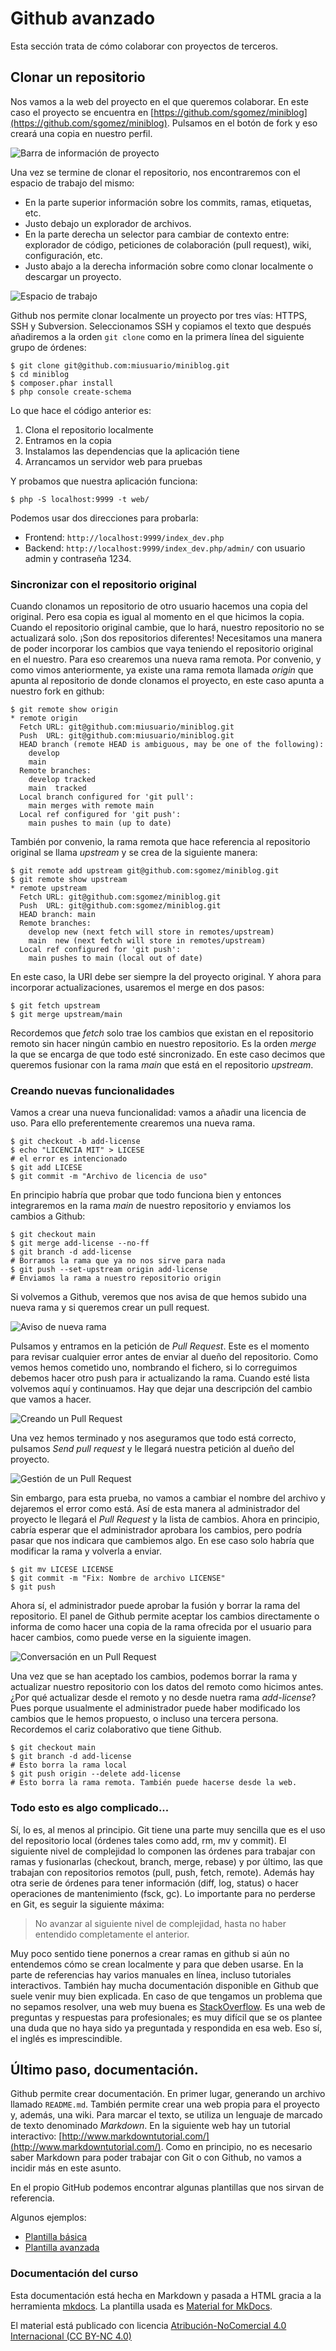 # Github avanzado

Esta sección trata de cómo colaborar con proyectos de terceros.

## Clonar un repositorio

Nos vamos a la web del proyecto en el que queremos colaborar. En este caso el proyecto se encuentra en [https://github.com/sgomez/miniblog](https://github.com/sgomez/miniblog). Pulsamos en el botón de fork y eso creará una copia en nuestro perfil.

![Barra de información de proyecto](images/github-proyect.png)

Una vez se termine de clonar el repositorio, nos encontraremos con el espacio de trabajo del mismo:

- En la parte superior información sobre los commits, ramas, etiquetas, etc.
- Justo debajo un explorador de archivos.
- En la parte derecha un selector para cambiar de contexto entre: explorador de código, peticiones de colaboración (pull request), wiki, configuración, etc.
- Justo abajo a la derecha información sobre como clonar localmente o descargar un proyecto.

![Espacio de trabajo](images/github-main.png)

Github nos permite clonar localmente un proyecto por tres vías: HTTPS, SSH y Subversion. Seleccionamos SSH y copiamos el texto que después añadiremos a la orden `git clone` como en la primera línea del siguiente grupo de órdenes:

    $ git clone git@github.com:miusuario/miniblog.git
    $ cd miniblog
    $ composer.phar install
    $ php console create-schema

Lo que hace el código anterior es:

1. Clona el repositorio localmente
2. Entramos en la copia
3. Instalamos las dependencias que la aplicación tiene
4. Arrancamos un servidor web para pruebas

Y probamos que nuestra aplicación funciona:

    $ php -S localhost:9999 -t web/

Podemos usar dos direcciones para probarla:

- Frontend: `http://localhost:9999/index_dev.php`
- Backend: `http://localhost:9999/index_dev.php/admin/` con usuario admin y contraseña 1234.

### Sincronizar con el repositorio original

Cuando clonamos un repositorio de otro usuario hacemos una copia del original. Pero esa copia es igual al momento en el que hicimos la copia. Cuando el repositorio original cambie, que lo hará, nuestro repositorio no se actualizará solo. ¡Son dos repositorios diferentes! Necesitamos una manera de poder incorporar los cambios que vaya teniendo el repositorio original en el nuestro. Para eso crearemos una nueva rama remota. Por convenio, y como vimos anteriormente, ya existe una rama remota llamada _origin_ que apunta al repositorio de donde clonamos el proyecto, en este caso apunta a nuestro fork en github:

    $ git remote show origin
    * remote origin
      Fetch URL: git@github.com:miusuario/miniblog.git
      Push  URL: git@github.com:miusuario/miniblog.git
      HEAD branch (remote HEAD is ambiguous, may be one of the following):
        develop
        main
      Remote branches:
        develop tracked
        main  tracked
      Local branch configured for 'git pull':
        main merges with remote main
      Local ref configured for 'git push':
        main pushes to main (up to date)

También por convenio, la rama remota que hace referencia al repositorio original se llama _upstream_ y se crea de la siguiente manera:

    $ git remote add upstream git@github.com:sgomez/miniblog.git
    $ git remote show upstream
    * remote upstream
      Fetch URL: git@github.com:sgomez/miniblog.git
      Push  URL: git@github.com:sgomez/miniblog.git
      HEAD branch: main
      Remote branches:
        develop new (next fetch will store in remotes/upstream)
        main  new (next fetch will store in remotes/upstream)
      Local ref configured for 'git push':
        main pushes to main (local out of date)

En este caso, la URI debe ser siempre la del proyecto original. Y ahora para incorporar actualizaciones, usaremos el merge en dos pasos:

    $ git fetch upstream
    $ git merge upstream/main

Recordemos que _fetch_ solo trae los cambios que existan en el repositorio remoto sin hacer ningún cambio en nuestro repositorio. Es la orden _merge_ la que se encarga de que todo esté sincronizado. En este caso decimos que queremos fusionar con la rama _main_ que está en el repositorio _upstream_.

### Creando nuevas funcionalidades

Vamos a crear una nueva funcionalidad: vamos a añadir una licencia de uso. Para ello preferentemente crearemos una nueva rama.

    $ git checkout -b add-license
    $ echo "LICENCIA MIT" > LICESE
    # el error es intencionado
    $ git add LICESE
    $ git commit -m "Archivo de licencia de uso"

En principio habría que probar que todo funciona bien y entonces integraremos en la rama _main_ de nuestro repositorio y enviamos los cambios a Github:

    $ git checkout main
    $ git merge add-license --no-ff
    $ git branch -d add-license
    # Borramos la rama que ya no nos sirve para nada
    $ git push --set-upstream origin add-license
    # Enviamos la rama a nuestro repositorio origin

Si volvemos a Github, veremos que nos avisa de que hemos subido una nueva rama y si queremos crear un pull request.

![Aviso de nueva rama](images/github-pushed.png)

Pulsamos y entramos en la petición de _Pull Request_. Este es el momento para revisar cualquier error antes de enviar al dueño del repositorio. Como vemos hemos cometido uno, nombrando el fichero, si lo correguimos debemos hacer otro push para ir actualizando la rama. Cuando esté lista volvemos aquí y continuamos. Hay que dejar una descripción del cambio que vamos a hacer.

![Creando un Pull Request](images/github-mergerequest.png)

Una vez hemos terminado y nos aseguramos que todo está correcto, pulsamos _Send pull request_ y le llegará nuestra petición al dueño del proyecto.

![Gestión de un _Pull Request_](images/github-pullrequest.png)

Sin embargo, para esta prueba, no vamos a cambiar el nombre del archivo y dejaremos el error como está. Así de esta manera al administrador del proyecto le llegará el _Pull Request_ y la lista de cambios. Ahora en principio, cabría esperar que el administrador aprobara los cambios, pero podría pasar que nos indicara que cambiemos algo. En ese caso solo habría que modificar la rama y volverla a enviar.

    $ git mv LICESE LICENSE
    $ git commit -m "Fix: Nombre de archivo LICENSE"
    $ git push

Ahora sí, el administrador puede aprobar la fusión y borrar la rama del repositorio. El panel de Github permite aceptar los cambios directamente o informa de como hacer una copia de la rama ofrecida por el usuario para hacer cambios, como puede verse en la siguiente imagen.

![Conversación en un _Pull Request_](images/github-pullconversation.png)

Una vez que se han aceptado los cambios, podemos borrar la rama y actualizar nuestro repositorio con los datos del remoto como hicimos antes. ¿Por qué actualizar desde el remoto y no desde nuetra rama _add-license_? Pues porque usualmente el administrador puede haber modificado los cambios que le hemos propuesto, o incluso una tercera persona. Recordemos el cariz colaborativo que tiene Github.

    $ git checkout main
    $ git branch -d add-license
    # Esto borra la rama local
    $ git push origin --delete add-license
    # Esto borra la rama remota. También puede hacerse desde la web.

### Todo esto es algo complicado...

Sí, lo es, al menos al principio. Git tiene una parte muy sencilla que es el uso del repositorio local (órdenes tales como add, rm, mv y commit). El siguiente nivel de complejidad lo componen las órdenes para trabajar con ramas y fusionarlas (checkout, branch, merge, rebase) y por último, las que trabajan con repositorios remotos (pull, push, fetch, remote). Además hay otra serie de órdenes para tener información (diff, log, status) o hacer operaciones de mantenimiento (fsck, gc). Lo importante para no perderse en Git, es seguir la siguiente máxima:

> No avanzar al siguiente nivel de complejidad, hasta no haber entendido completamente el anterior.

Muy poco sentido tiene ponernos a crear ramas en github si aún no entendemos cómo se crean localmente y para que deben usarse. En la parte de referencias hay varios manuales en línea, incluso tutoriales interactivos. También hay mucha documentación disponible en Github que suele venir muy bien explicada. En caso de que tengamos un problema que no sepamos resolver, una web muy buena es [StackOverflow](http://stackoverflow.com/). Es una web de preguntas y respuestas para profesionales; es muy difícil que se os plantee una duda que no haya sido ya preguntada y respondida en esa web. Eso sí, el inglés es imprescindible.

## Último paso, documentación.

Github permite crear documentación. En primer lugar, generando un archivo llamado `README.md`. También permite crear una web propia para el proyecto y, además, una wiki. Para marcar el texto, se utiliza un lenguaje de marcado de texto denominado _Markdown_. En la siguiente web hay un tutorial interactivo: [http://www.markdowntutorial.com/](http://www.markdowntutorial.com/). Como en principio, no es necesario saber Markdown para poder trabajar con Git o con Github, no vamos a incidir más en este asunto.

En el propio GitHub podemos encontrar algunas plantillas que nos sirvan de referencia.

Algunos ejemplos:

- [Plantilla básica](https://gist.github.com/PurpleBooth/109311bb0361f32d87a2)
- [Plantilla avanzada](https://github.com/othneildrew/Best-README-Template)

### Documentación del curso

Esta documentación está hecha en Markdown y pasada a HTML gracia a la herramienta [mkdocs](https://www.mkdocs.org/). La plantilla usada es [Material for MkDocs](https://squidfunk.github.io/mkdocs-material/).

El material está publicado con licencia [Atribución-NoComercial 4.0 Internacional (CC BY-NC 4.0)](https://creativecommons.org/licenses/by-nc/4.0/deed.es)
